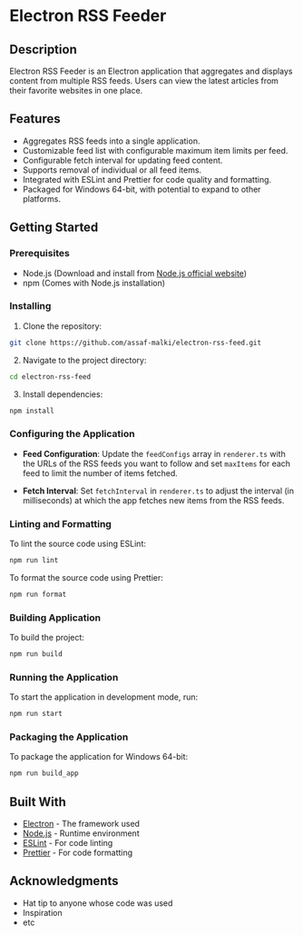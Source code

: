 # Electron RSS Feeder

## Description

Electron RSS Feeder is an Electron application that aggregates and displays content from multiple RSS feeds. Users can view the latest articles from their favorite websites in one place.

## Features

- Aggregates RSS feeds into a single application.
- Customizable feed list with configurable maximum item limits per feed.
- Configurable fetch interval for updating feed content.
- Supports removal of individual or all feed items.
- Integrated with ESLint and Prettier for code quality and formatting.
- Packaged for Windows 64-bit, with potential to expand to other platforms.

## Getting Started

### Prerequisites

- Node.js (Download and install from [Node.js official website](https://nodejs.org/))
- npm (Comes with Node.js installation)

### Installing

1. Clone the repository:

```bash
git clone https://github.com/assaf-malki/electron-rss-feed.git
```

2. Navigate to the project directory:

```bash
cd electron-rss-feed
```

3. Install dependencies:

```bash
npm install
```

### Configuring the Application

- **Feed Configuration**: Update the `feedConfigs` array in `renderer.ts` with the URLs of the RSS feeds you want to follow and set `maxItems` for each feed to limit the number of items fetched.

- **Fetch Interval**: Set `fetchInterval` in `renderer.ts` to adjust the interval (in milliseconds) at which the app fetches new items from the RSS feeds.

### Linting and Formatting

To lint the source code using ESLint:

```bash
npm run lint
```

To format the source code using Prettier:

```bash
npm run format
```

### Building Application

To build the project:

```bash
npm run build
```

### Running the Application

To start the application in development mode, run:

```bash
npm run start
```

### Packaging the Application

To package the application for Windows 64-bit:

```bash
npm run build_app
```

## Built With

- [Electron](https://www.electronjs.org/) - The framework used
- [Node.js](https://nodejs.org/) - Runtime environment
- [ESLint](https://eslint.org/) - For code linting
- [Prettier](https://prettier.io/) - For code formatting

## Acknowledgments

- Hat tip to anyone whose code was used
- Inspiration
- etc
